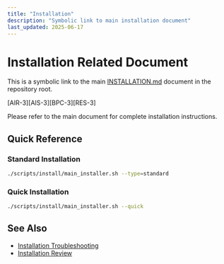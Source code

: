 ```yaml
---
title: "Installation"
description: "Symbolic link to main installation document"
last_updated: 2025-06-17
---
```


# Installation Related Document

This is a symbolic link to the main [INSTALLATION.md](../INSTALLATION.md) document in the repository root.

[AIR-3][AIS-3][BPC-3][RES-3]

Please refer to the main document for complete installation instructions.

## Quick Reference

### Standard Installation

```bash
./scripts/install/main_installer.sh --type=standard
```

### Quick Installation

```bash
./scripts/install/main_installer.sh --quick
```

## See Also

- [Installation Troubleshooting](./troubleshooting.md)
- [Installation Review](../../INSTALLATION_REVIEW.md)
